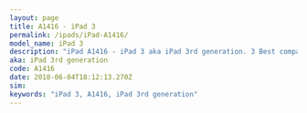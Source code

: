 ```yaml
---
layout: page
title: A1416 - iPad 3
permalink: /ipads/iPad-A1416/
model_name: iPad 3
description: "iPad A1416 - iPad 3 aka iPad 3rd generation. 3 Best compatible iPad cases, pens, chargers and keyboards."
aka: iPad 3rd generation
code: A1416
date: 2018-06-04T18:12:13.270Z
sim: 
keywords: "iPad 3, A1416, iPad 3rd generation"
---
```

